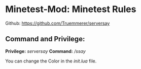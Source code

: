 # Minetest-Mod: Minetest Rules
Github: https://github.com/Truemmerer/serversay

## Command and Privilege:
**Privilege:** *serversay*
**Command:**   */ssay <message>*   

You can change the Color in the *init.lua* file.
